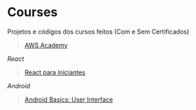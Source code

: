 # Courses
Projetos e códigos dos cursos feitos (Com e Sem Certificados)

>[AWS Academy](https://aws.amazon.com/pt/training/awsacademy/)

*React*
>[React para Iniciantes](https://www.udemy.com/course/react-para-iniciantes-free/)

*Android*
>[Android Basics: User Interface](https://classroom.udacity.com/courses/ud834)
